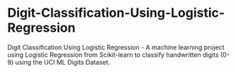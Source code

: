# Digit-Classification-Using-Logistic-Regression
Digit Classification Using Logistic Regression - A machine learning project using Logistic Regression from Scikit-learn to classify handwritten digits (0-9) using the UCI ML Digits Dataset.
